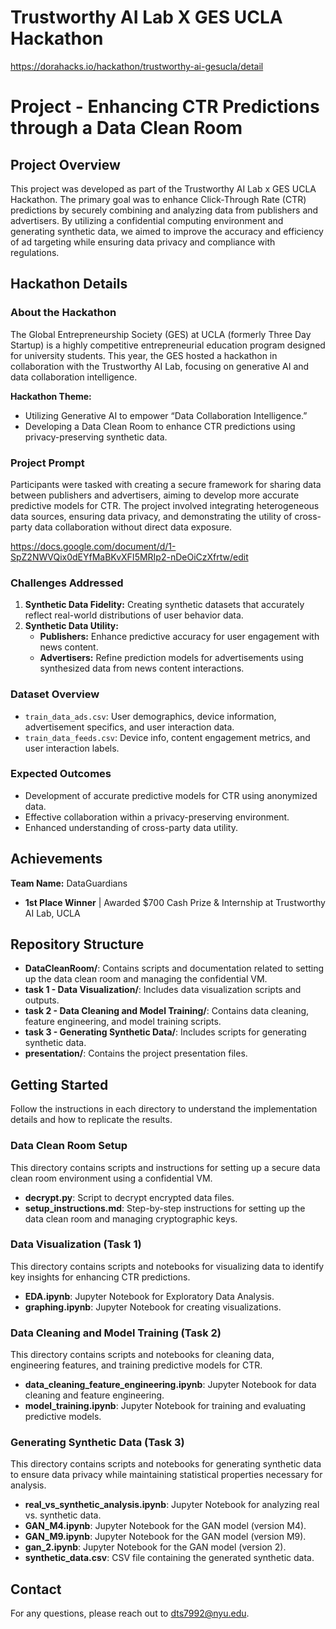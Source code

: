 # Trustworthy AI Lab X GES UCLA Hackathon
https://dorahacks.io/hackathon/trustworthy-ai-gesucla/detail

# Project - Enhancing CTR Predictions through a Data Clean Room

## Project Overview
This project was developed as part of the Trustworthy AI Lab x GES UCLA Hackathon. The primary goal was to enhance Click-Through Rate (CTR) predictions by securely combining and analyzing data from publishers and advertisers. By utilizing a confidential computing environment and generating synthetic data, we aimed to improve the accuracy and efficiency of ad targeting while ensuring data privacy and compliance with regulations.

## Hackathon Details

### About the Hackathon
The Global Entrepreneurship Society (GES) at UCLA (formerly Three Day Startup) is a highly competitive entrepreneurial education program designed for university students. This year, the GES hosted a hackathon in collaboration with the Trustworthy AI Lab, focusing on generative AI and data collaboration intelligence.

**Hackathon Theme:**
- Utilizing Generative AI to empower “Data Collaboration Intelligence.”
- Developing a Data Clean Room to enhance CTR predictions using privacy-preserving synthetic data.

### Project Prompt
Participants were tasked with creating a secure framework for sharing data between publishers and advertisers, aiming to develop more accurate predictive models for CTR. The project involved integrating heterogeneous data sources, ensuring data privacy, and demonstrating the utility of cross-party data collaboration without direct data exposure.

https://docs.google.com/document/d/1-SpZ2NWVQix0dEYfMaBKvXFI5MRIp2-nDeOiCzXfrtw/edit


### Challenges Addressed
1. **Synthetic Data Fidelity:** Creating synthetic datasets that accurately reflect real-world distributions of user behavior data.
2. **Synthetic Data Utility:**
   - **Publishers:** Enhance predictive accuracy for user engagement with news content.
   - **Advertisers:** Refine prediction models for advertisements using synthesized data from news content interactions.

### Dataset Overview
- `train_data_ads.csv`: User demographics, device information, advertisement specifics, and user interaction data.
- `train_data_feeds.csv`: Device info, content engagement metrics, and user interaction labels.

### Expected Outcomes
- Development of accurate predictive models for CTR using anonymized data.
- Effective collaboration within a privacy-preserving environment.
- Enhanced understanding of cross-party data utility.

## Achievements
**Team Name:** DataGuardians
- **1st Place Winner** | Awarded $700 Cash Prize & Internship at Trustworthy AI Lab, UCLA

## Repository Structure
- **DataCleanRoom/**: Contains scripts and documentation related to setting up the data clean room and managing the confidential VM.
- **task 1 - Data Visualization/**: Includes data visualization scripts and outputs.
- **task 2 - Data Cleaning and Model Training/**: Contains data cleaning, feature engineering, and model training scripts.
- **task 3 - Generating Synthetic Data/**: Includes scripts for generating synthetic data.
- **presentation/**: Contains the project presentation files.

## Getting Started
Follow the instructions in each directory to understand the implementation details and how to replicate the results.

### Data Clean Room Setup
This directory contains scripts and instructions for setting up a secure data clean room environment using a confidential VM.

- **decrypt.py**: Script to decrypt encrypted data files.
- **setup_instructions.md**: Step-by-step instructions for setting up the data clean room and managing cryptographic keys.

### Data Visualization (Task 1)
This directory contains scripts and notebooks for visualizing data to identify key insights for enhancing CTR predictions.

- **EDA.ipynb**: Jupyter Notebook for Exploratory Data Analysis.
- **graphing.ipynb**: Jupyter Notebook for creating visualizations.

### Data Cleaning and Model Training (Task 2)
This directory contains scripts and notebooks for cleaning data, engineering features, and training predictive models for CTR.

- **data_cleaning_feature_engineering.ipynb**: Jupyter Notebook for data cleaning and feature engineering.
- **model_training.ipynb**: Jupyter Notebook for training and evaluating predictive models.

### Generating Synthetic Data (Task 3)
This directory contains scripts and notebooks for generating synthetic data to ensure data privacy while maintaining statistical properties necessary for analysis.

- **real_vs_synthetic_analysis.ipynb**: Jupyter Notebook for analyzing real vs. synthetic data.
- **GAN_M4.ipynb**: Jupyter Notebook for the GAN model (version M4).
- **GAN_M9.ipynb**: Jupyter Notebook for the GAN model (version M9).
- **gan_2.ipynb**: Jupyter Notebook for the GAN model (version 2).
- **synthetic_data.csv**: CSV file containing the generated synthetic data.

## Contact
For any questions, please reach out to dts7992@nyu.edu.

